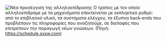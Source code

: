 ![Νέα προσέγγιση της αλληλοεπίδρασης](http://img.sxsw.com/2015/spg_images/IAP43345.png)
Ο τρόπος με τον οποίο αλληλοεπιδράμε με τα μηχανήματα επεκτείνεται με εκπληκτικό ρυθμό: από το επιβλητικό υλικό, τα συστήματα ελέγχου, τα έξυπνα back-ends που προβλέπουν τις πληροφορίες που αναζητούμε, σε διεπαφές που επιτρέπουν την παραγωγή νέων γνώσεων.
(Πηγή: https://schedule.sxsw.com)
